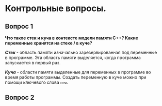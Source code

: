 # Контрольные вопросы.
## Вопрос 1
**Что такое стек и куча в контексте модели памяти C++? 
Какие переменные хранятся на стеке / в куче?**

**_Стек_** - область памяти изначально зарезервированная под 
переменные в программе. Эта область памяти выделяется, когда программа
запускается в первый раз.

**_Куча_** - области памяти выделенные для переменных в программе во время
работы программы. Создать переменную в куче можно при помощи ключевого слова
`new`.

## Вопрос 2
